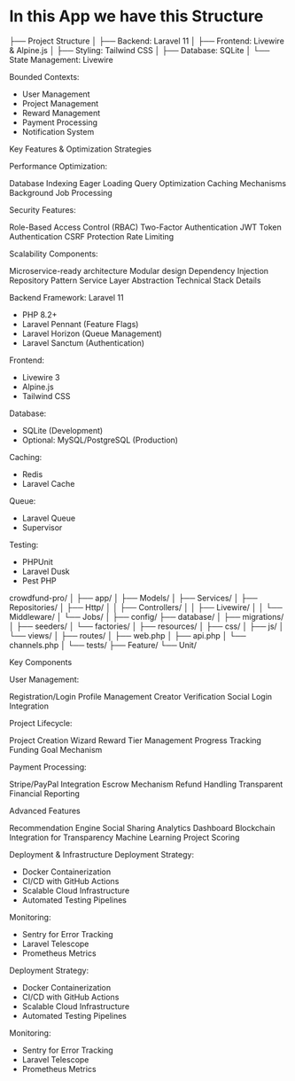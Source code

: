 # In this App we have this Structure

├── Project Structure
│ ├── Backend: Laravel 11
│ ├── Frontend: Livewire & Alpine.js
│ ├── Styling: Tailwind CSS
│ ├── Database: SQLite
│ └── State Management: Livewire

Bounded Contexts:

-   User Management
-   Project Management
-   Reward Management
-   Payment Processing
-   Notification System

Key Features & Optimization Strategies

Performance Optimization:

Database Indexing
Eager Loading
Query Optimization
Caching Mechanisms
Background Job Processing

Security Features:

Role-Based Access Control (RBAC)
Two-Factor Authentication
JWT Token Authentication
CSRF Protection
Rate Limiting

Scalability Components:

Microservice-ready architecture
Modular design
Dependency Injection
Repository Pattern
Service Layer Abstraction
Technical Stack Details

Backend Framework: Laravel 11

-   PHP 8.2+
-   Laravel Pennant (Feature Flags)
-   Laravel Horizon (Queue Management)
-   Laravel Sanctum (Authentication)

Frontend:

-   Livewire 3
-   Alpine.js
-   Tailwind CSS

Database:

-   SQLite (Development)
-   Optional: MySQL/PostgreSQL (Production)

Caching:

-   Redis
-   Laravel Cache

Queue:

-   Laravel Queue
-   Supervisor

Testing:

-   PHPUnit
-   Laravel Dusk
-   Pest PHP

crowdfund-pro/
│
├── app/
│ ├── Models/
│ ├── Services/
│ ├── Repositories/
│ ├── Http/
│ │ ├── Controllers/
│ │ ├── Livewire/
│ │ └── Middleware/
│ └── Jobs/
│
├── config/
├── database/
│ ├── migrations/
│ ├── seeders/
│ └── factories/
│
├── resources/
│ ├── css/
│ ├── js/
│ └── views/
│
├── routes/
│ ├── web.php
│ ├── api.php
│ └── channels.php
│
└── tests/
├── Feature/
└── Unit/

Key Components

User Management:

Registration/Login
Profile Management
Creator Verification
Social Login Integration

Project Lifecycle:

Project Creation Wizard
Reward Tier Management
Progress Tracking
Funding Goal Mechanism

Payment Processing:

Stripe/PayPal Integration
Escrow Mechanism
Refund Handling
Transparent Financial Reporting

Advanced Features

Recommendation Engine
Social Sharing
Analytics Dashboard
Blockchain Integration for Transparency
Machine Learning Project Scoring

Deployment & Infrastructure
Deployment Strategy:

-   Docker Containerization
-   CI/CD with GitHub Actions
-   Scalable Cloud Infrastructure
-   Automated Testing Pipelines

Monitoring:

-   Sentry for Error Tracking
-   Laravel Telescope
-   Prometheus Metrics

Deployment Strategy:

-   Docker Containerization
-   CI/CD with GitHub Actions
-   Scalable Cloud Infrastructure
-   Automated Testing Pipelines

Monitoring:

-   Sentry for Error Tracking
-   Laravel Telescope
-   Prometheus Metrics
